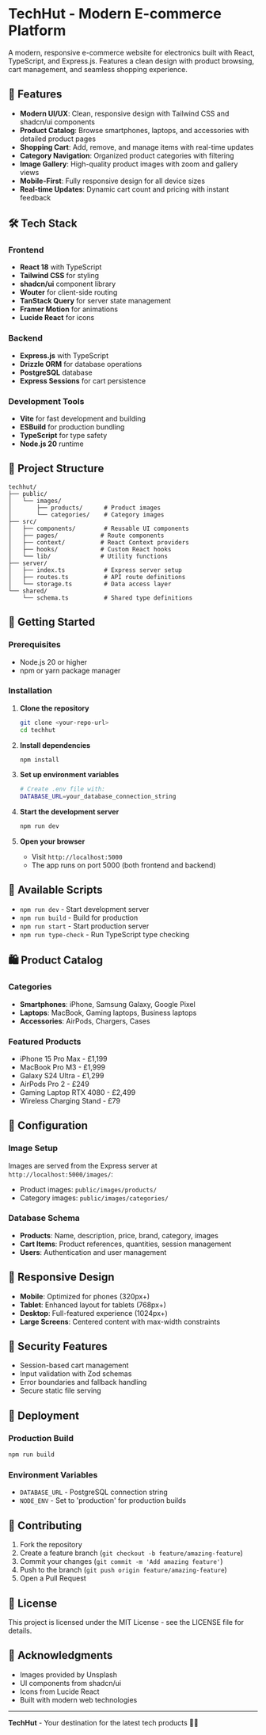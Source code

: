 # TechHut - Modern E-commerce Platform

A modern, responsive e-commerce website for electronics built with React, TypeScript, and Express.js. Features a clean design with product browsing, cart management, and seamless shopping experience.

## 🚀 Features

- **Modern UI/UX**: Clean, responsive design with Tailwind CSS and shadcn/ui components
- **Product Catalog**: Browse smartphones, laptops, and accessories with detailed product pages
- **Shopping Cart**: Add, remove, and manage items with real-time updates
- **Category Navigation**: Organized product categories with filtering
- **Image Gallery**: High-quality product images with zoom and gallery views
- **Mobile-First**: Fully responsive design for all device sizes
- **Real-time Updates**: Dynamic cart count and pricing with instant feedback

## 🛠️ Tech Stack

### Frontend
- **React 18** with TypeScript
- **Tailwind CSS** for styling
- **shadcn/ui** component library
- **Wouter** for client-side routing
- **TanStack Query** for server state management
- **Framer Motion** for animations
- **Lucide React** for icons

### Backend
- **Express.js** with TypeScript
- **Drizzle ORM** for database operations
- **PostgreSQL** database
- **Express Sessions** for cart persistence

### Development Tools
- **Vite** for fast development and building
- **ESBuild** for production bundling
- **TypeScript** for type safety
- **Node.js 20** runtime

## 📁 Project Structure

```
techhut/
├── public/
│   └── images/
│       ├── products/      # Product images
│       └── categories/    # Category images
├── src/
│   ├── components/        # Reusable UI components
│   ├── pages/            # Route components
│   ├── context/          # React Context providers
│   ├── hooks/            # Custom React hooks
│   └── lib/              # Utility functions
├── server/
│   ├── index.ts           # Express server setup
│   ├── routes.ts          # API route definitions
│   └── storage.ts         # Data access layer
└── shared/
    └── schema.ts          # Shared type definitions
```

## 🚦 Getting Started

### Prerequisites
- Node.js 20 or higher
- npm or yarn package manager

### Installation

1. **Clone the repository**
   ```bash
   git clone <your-repo-url>
   cd techhut
   ```

2. **Install dependencies**
   ```bash
   npm install
   ```

3. **Set up environment variables**
   ```bash
   # Create .env file with:
   DATABASE_URL=your_database_connection_string
   ```

4. **Start the development server**
   ```bash
   npm run dev
   ```

5. **Open your browser**
   - Visit `http://localhost:5000`
   - The app runs on port 5000 (both frontend and backend)

## 🎯 Available Scripts

- `npm run dev` - Start development server
- `npm run build` - Build for production
- `npm run start` - Start production server
- `npm run type-check` - Run TypeScript type checking

## 🛍️ Product Catalog

### Categories
- **Smartphones**: iPhone, Samsung Galaxy, Google Pixel
- **Laptops**: MacBook, Gaming laptops, Business laptops  
- **Accessories**: AirPods, Chargers, Cases

### Featured Products
- iPhone 15 Pro Max - £1,199
- MacBook Pro M3 - £1,999
- Galaxy S24 Ultra - £1,299
- AirPods Pro 2 - £249
- Gaming Laptop RTX 4080 - £2,499
- Wireless Charging Stand - £79

## 🔧 Configuration

### Image Setup
Images are served from the Express server at `http://localhost:5000/images/`:
- Product images: `public/images/products/`
- Category images: `public/images/categories/`

### Database Schema
- **Products**: Name, description, price, brand, category, images
- **Cart Items**: Product references, quantities, session management
- **Users**: Authentication and user management

## 📱 Responsive Design

- **Mobile**: Optimized for phones (320px+)
- **Tablet**: Enhanced layout for tablets (768px+)
- **Desktop**: Full-featured experience (1024px+)
- **Large Screens**: Centered content with max-width constraints

## 🔐 Security Features

- Session-based cart management
- Input validation with Zod schemas
- Error boundaries and fallback handling
- Secure static file serving

## 🚀 Deployment

### Production Build
```bash
npm run build
```

### Environment Variables
- `DATABASE_URL` - PostgreSQL connection string
- `NODE_ENV` - Set to 'production' for production builds

## 🤝 Contributing

1. Fork the repository
2. Create a feature branch (`git checkout -b feature/amazing-feature`)
3. Commit your changes (`git commit -m 'Add amazing feature'`)
4. Push to the branch (`git push origin feature/amazing-feature`)
5. Open a Pull Request

## 📄 License

This project is licensed under the MIT License - see the LICENSE file for details.

## 🙏 Acknowledgments

- Images provided by Unsplash
- UI components from shadcn/ui
- Icons from Lucide React
- Built with modern web technologies

---

**TechHut** - Your destination for the latest tech products 🛒✨
